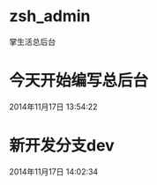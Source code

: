 zsh_admin
=========

掌生活总后台


今天开始编写总后台
==================
2014年11月17日 13:54:22

新开发分支dev
==============
2014年11月17日 14:02:34

